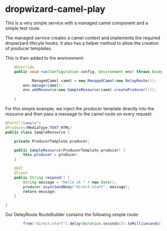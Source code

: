 dropwizard-camel-play
=====================

This is a very simple service with a managed camel component and a simple test route.

The managed service creates a camel context and implements the required dropwizard lifecyle hooks. It also has a helper method to allow the creation of producer templates. 

This is then added to the environment:

```java
	@Override
	public void run(Configuration config, Environment env) throws Exception {

    		ManagedCamel camel = new ManagedCamel(new DelayRoute());
		env.manage(camel);
		env.addResource(new SampleResource(camel.createProducer()));
	
 	}
```

For this simple example, we inject the producer template directly into the resource and then pass a message to the camel route on every request.

```java
@Path("/sample")
@Produces(MediaType.TEXT_HTML)
public class SampleResource {

	private ProducerTemplate producer;

	public SampleResource(ProducerTemplate producer) {
		this.producer = producer;
	}

	@GET
	@Timed
	public String respond() {
		String message = "Hello at " + new Date();
		producer.asyncSendBody("direct:start", message);
		return message;
	}

}
```

Our DelayRoute RouteBuilder contains the following simple route:

```java	
		from("direct:start").delay(Duration.seconds(5).toMilliseconds()).asyncDelayed().to("log:hello");
```	


